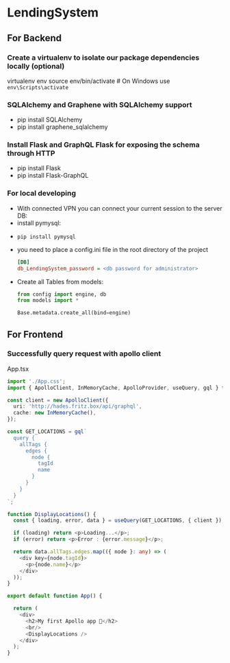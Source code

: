 # LendingSystem

## For Backend
### Create a virtualenv to isolate our package dependencies locally (optional)
virtualenv env
source env/bin/activate  # On Windows use `env\Scripts\activate`

### SQLAlchemy and Graphene with SQLAlchemy support
- pip install SQLAlchemy
- pip install graphene_sqlalchemy

### Install Flask and GraphQL Flask for exposing the schema through HTTP
- pip install Flask
- pip install Flask-GraphQL

### For local developing
- With connected VPN you can connect your current session to the server DB:
- install pymysql:
- ```shell
  pip install pymysql
  ```
- you need to place a config.ini file in the root directory of the project
  ```ini
  [DB]
  db_LendingSystem_password = <db password for administrator>
  ```
- Create all Tables from models:
  ```python
  from config import engine, db
  from models import *

  Base.metadata.create_all(bind=engine)

## For Frontend
### Successfully query request with apollo client
App.tsx
```typescript
import './App.css';
import { ApolloClient, InMemoryCache, ApolloProvider, useQuery, gql } from '@apollo/client';

const client = new ApolloClient({
  uri: 'http://hades.fritz.box/api/graphql',
  cache: new InMemoryCache(),
});

const GET_LOCATIONS = gql`
  query {
    allTags {
      edges {
        node {
          tagId
          name
        }
      }
    }
  }
`;

function DisplayLocations() {
  const { loading, error, data } = useQuery(GET_LOCATIONS, { client });

  if (loading) return <p>Loading...</p>;
  if (error) return <p>Error : {error.message}</p>;

  return data.allTags.edges.map(({ node }: any) => (
    <div key={node.tagId}>
      <p>{node.name}</p>
    </div>
  ));
}

export default function App() {

  return (
    <div>
      <h2>My first Apollo app 🚀</h2>
      <br/>
      <DisplayLocations />
    </div>
  );
}	